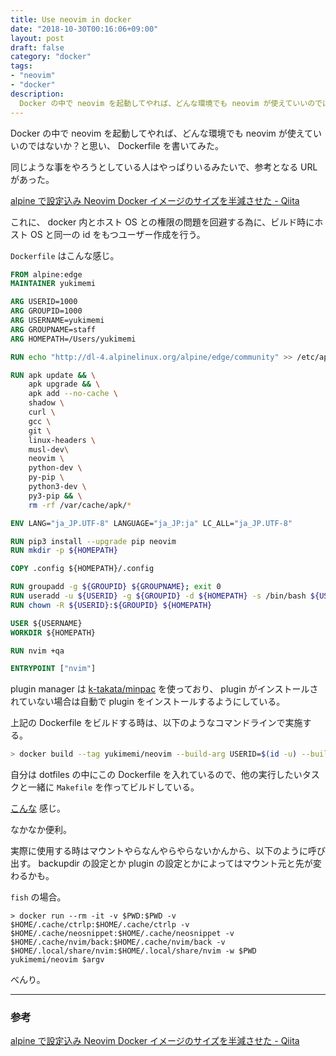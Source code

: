 ```yaml
---
title: Use neovim in docker
date: "2018-10-30T00:16:06+09:00"
layout: post
draft: false
category: "docker"
tags:
- "neovim"
- "docker"
description:
  Docker の中で neovim を起動してやれば、どんな環境でも neovim が使えていいのではないか？と思い、 Dockerfile を書いてみた。
---
```


Docker の中で neovim を起動してやれば、どんな環境でも neovim が使えていいのではないか？と思い、 Dockerfile を書いてみた。

同じような事をやろうとしている人はやっぱりいるみたいで、参考となる URL があった。

[alpine で設定込み Neovim Docker イメージのサイズを半減させた - Qiita](https://qiita.com/succi0303/items/4fdb2a9ff2b3e069448b)

これに、 docker 内とホスト OS との権限の問題を回避する為に、ビルド時にホスト OS と同一の id をもつユーザー作成を行う。

`Dockerfile` はこんな感じ。

```Dockerfile
FROM alpine:edge
MAINTAINER yukimemi

ARG USERID=1000
ARG GROUPID=1000
ARG USERNAME=yukimemi
ARG GROUPNAME=staff
ARG HOMEPATH=/Users/yukimemi

RUN echo "http://dl-4.alpinelinux.org/alpine/edge/community" >> /etc/apk/repositories

RUN apk update && \
    apk upgrade && \
    apk add --no-cache \
    shadow \
    curl \
    gcc \
    git \
    linux-headers \
    musl-dev\
    neovim \
    python-dev \
    py-pip \
    python3-dev \
    py3-pip && \
    rm -rf /var/cache/apk/*

ENV LANG="ja_JP.UTF-8" LANGUAGE="ja_JP:ja" LC_ALL="ja_JP.UTF-8"

RUN pip3 install --upgrade pip neovim
RUN mkdir -p ${HOMEPATH}

COPY .config ${HOMEPATH}/.config

RUN groupadd -g ${GROUPID} ${GROUPNAME}; exit 0
RUN useradd -u ${USERID} -g ${GROUPID} -d ${HOMEPATH} -s /bin/bash ${USERNAME}
RUN chown -R ${USERID}:${GROUPID} ${HOMEPATH}

USER ${USERNAME}
WORKDIR ${HOMEPATH}

RUN nvim +qa

ENTRYPOINT ["nvim"]
```

plugin manager は [k-takata/minpac](https://github.com/k-takata/minpac) を使っており、 plugin がインストールされていない場合は自動で plugin をインストールするようにしている。

上記の Dockerfile をビルドする時は、以下のようなコマンドラインで実施する。

```sh
> docker build --tag yukimemi/neovim --build-arg USERID=$(id -u) --build-arg USERNAME=$(id -un) --build-arg GROUPID=$(id -g) --build-arg GROUPNAME=$(id -gn) --build-arg HOMEPATH=${HOME} .
```

自分は dotfiles の中にこの Dockerfile を入れているので、他の実行したいタスクと一緒に `Makefile` を作ってビルドしている。

[こんな](https://github.com/yukimemi/dotfiles/blob/master/Makefile) 感じ。

なかなか便利。

実際に使用する時はマウントやらなんやらやらないかんから、以下のように呼び出す。
backupdir の設定とか plugin の設定とかによってはマウント元と先が変わるかも。

`fish` の場合。

```fish
> docker run --rm -it -v $PWD:$PWD -v $HOME/.cache/ctrlp:$HOME/.cache/ctrlp -v $HOME/.cache/neosnippet:$HOME/.cache/neosnippet -v $HOME/.cache/nvim/back:$HOME/.cache/nvim/back -v $HOME/.local/share/nvim:$HOME/.local/share/nvim -w $PWD yukimemi/neovim $argv
```

べんり。

---

### 参考

[alpine で設定込み Neovim Docker イメージのサイズを半減させた - Qiita](https://qiita.com/succi0303/items/4fdb2a9ff2b3e069448b)
